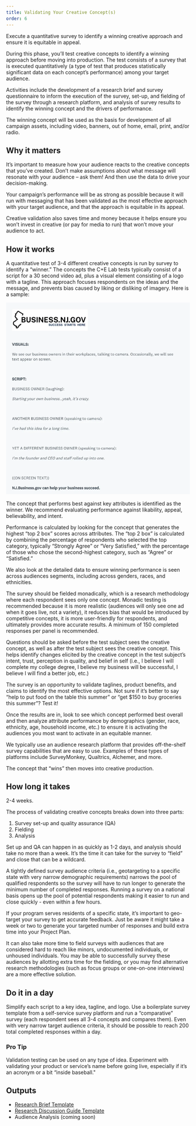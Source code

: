 ```yaml
---
title: Validating Your Creative Concept(s)
order: 6
---
```


Execute a quantitative survey to identify a winning creative approach and ensure it is equitable in appeal.

During this phase, you’ll test creative concepts to identify a winning approach before moving into production. The test consists of a survey that is executed quantitatively (a type of test that produces statistically significant data on each concept’s performance) among your target audience.

Activities include the development of a research brief and survey questionnaire to inform the execution of the survey, set-up, and fielding of the survey through a research platform, and analysis of survey results to identify the winning concept and the drivers of performance.

The winning concept will be used as the basis for development of all campaign assets, including video, banners, out of home, email, print, and/or radio.

## Why it matters

It’s important to measure how your audience reacts to the creative concepts that you’ve created. Don’t make assumptions about what message will resonate with your audience – ask them! And then use the data to drive your decision-making.

Your campaign’s performance will be as strong as possible because it will run with messaging that has been validated as the most effective approach with your target audience, and that the approach is equitable in its appeal.

Creative validation also saves time and money because it helps ensure you won’t invest in creative (or pay for media to run) that won’t move your audience to act.

## How it works

A quantitative test of 3-4 different creative concepts is run by survey to identify a “winner.” The concepts the C+E Lab tests typically consist of a script for a 30 second video ad, plus a visual element consisting of a logo with a tagline. This approach focuses respondents on the ideas and the message, and prevents bias caused by liking or disliking of imagery. Here is a sample:

![Sample script stimulus for creative concept testing](/assets/images/playbook-creative-concept-validation.webp)

The concept that performs best against key attributes is identified as the winner. We recommend evaluating performance against likability, appeal, believability, and intent.

Performance is calculated by looking for the concept that generates the highest “top 2 box” scores across attributes. The “top 2 box” is calculated by combining the percentage of respondents who selected the top category, typically “Strongly Agree” or “Very Satisfied,” with the percentage of those who chose the second-highest category, such as “Agree” or “Satisfied.”

We also look at the detailed data to ensure winning performance is seen across audiences segments, including across genders, races, and ethnicities.

The survey should be fielded monadically, which is a research methodology where each respondent sees only one concept. Monadic testing is recommended because it is more realistic (audiences will only see one ad when it goes live, not a variety), it reduces bias that would be introduced by competitive concepts, it is more user-friendly for respondents, and ultimately provides more accurate results. A minimum of 150 completed responses per panel is recommended.

Questions should be asked before the test subject sees the creative concept, as well as after the test subject sees the creative concept. This helps identify changes elicited by the creative concept in the test subject’s intent, trust, perception in quality, and belief in self (i.e., I believe I will complete my college degree, I believe my business will be successful, I believe I will find a better job, etc.)

The survey is an opportunity to validate taglines, product benefits, and claims to identify the most effective options. Not sure if it’s better to say “help to put food on the table this summer” or “get $150 to buy groceries this summer”? Test it!

Once the results are in, look to see which concept performed best overall and then analyze attribute performance by demographics (gender, race, ethnicity, age, household income, etc.) to ensure it is activating the audiences you most want to activate in an equitable manner.

We typically use an audience research platform that provides off-the-shelf survey capabilities that are easy to use. Examples of these types of platforms include SurveyMonkey, Qualtrics, Alchemer, and more.

The concept that “wins” then moves into creative production.

## How long it takes

2-4 weeks.

The process of validating creative concepts breaks down into three parts:

1. Survey set-up and quality assurance (QA)
2. Fielding
3. Analysis

Set up and QA can happen in as quickly as 1-2 days, and analysis should take no more than a week. It’s the time it can take for the survey to “field” and close that can be a wildcard.

A tightly defined survey audience criteria (i.e., geotargeting to a specific state with very narrow demographic requirements) narrows the pool of qualified respondents so the survey will have to run longer to generate the minimum number of completed responses. Running a survey on a national basis opens up the pool of potential respondents making it easier to run and close quickly - even within a few hours.

If your program serves residents of a specific state, it’s important to geo-target your survey to get accurate feedback. Just be aware it might take a week or two to generate your targeted number of responses and build extra time into your Project Plan.

It can also take more time to field surveys with audiences that are considered hard to reach like minors, undocumented individuals, or unhoused individuals. You may be able to successfully survey these audiences by allotting extra time for the fielding, or you may find alternative research methodologies (such as focus groups or one-on-one interviews) are a more effective solution.

## Do it in a day

Simplify each script to a key idea, tagline, and logo. Use a boilerplate survey template from a self-service survey platform and run a “comparative” survey (each respondent sees all 3-4 concepts and compares them). Even with very narrow target audience criteria, it should be possible to reach 200 total completed responses within a day.

<div class="usa-alert usa-alert--info margin-top-5">
    <div class="usa-alert__body">
        <h3 class="usa-alert__heading">Pro Tip</h3>
        <p class="usa-alert__text">
            Validation testing can be used on any type of idea. Experiment with validating your product or service’s name before going live, especially if it’s an acronym or a bit “inside baseball."
        </p>
    </div>
</div>

## Outputs

- [Research Brief Template](/assets/playbook/qualitative-interviews-research-brief-template.docx)
- [Research Discussion Guide Template](/assets/playbook/qualitative-interview-discussion-guide-template.docx)
- Audience Analysis (coming soon)
